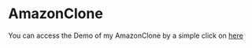 # AmazonClone

You can access the Demo of my AmazonClone by a simple click on [here](file:///D:/All%20Courses/Web%20Dev/CSS/AmazonClone/index.html)
